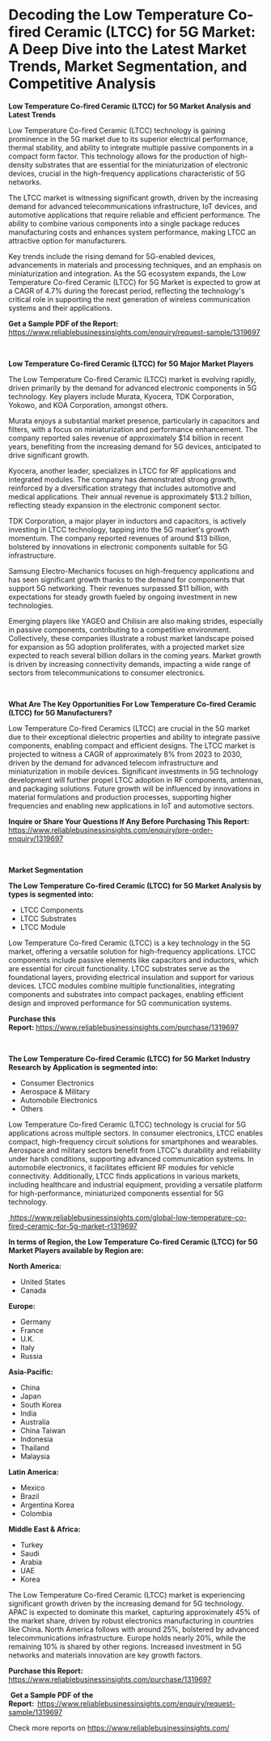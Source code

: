 <p><h1>Decoding the Low Temperature Co-fired Ceramic (LTCC) for 5G Market: A Deep Dive into the Latest Market Trends, Market Segmentation, and Competitive Analysis</h1></p><p><strong>Low Temperature Co-fired Ceramic (LTCC) for 5G Market Analysis and Latest Trends</strong></p>
<p><p>Low Temperature Co-fired Ceramic (LTCC) technology is gaining prominence in the 5G market due to its superior electrical performance, thermal stability, and ability to integrate multiple passive components in a compact form factor. This technology allows for the production of high-density substrates that are essential for the miniaturization of electronic devices, crucial in the high-frequency applications characteristic of 5G networks.</p><p>The LTCC market is witnessing significant growth, driven by the increasing demand for advanced telecommunications infrastructure, IoT devices, and automotive applications that require reliable and efficient performance. The ability to combine various components into a single package reduces manufacturing costs and enhances system performance, making LTCC an attractive option for manufacturers.</p><p>Key trends include the rising demand for 5G-enabled devices, advancements in materials and processing techniques, and an emphasis on miniaturization and integration. As the 5G ecosystem expands, the Low Temperature Co-fired Ceramic (LTCC) for 5G Market is expected to grow at a CAGR of 4.7% during the forecast period, reflecting the technology's critical role in supporting the next generation of wireless communication systems and their applications.</p></p>
<p><strong>Get a Sample PDF of the Report:&nbsp;</strong> <a href="https://www.reliablebusinessinsights.com/enquiry/request-sample/1319697?utm_campaign=2199&utm_medium=2&utm_source=Github&utm_content=ia&utm_term=13022025&utm_id=low-temperature-co-fired-ceramic-ltcc-for-5g">https://www.reliablebusinessinsights.com/enquiry/request-sample/1319697</a></p>
<p>&nbsp;</p>
<p><strong>Low Temperature Co-fired Ceramic (LTCC) for 5G Major Market Players</strong></p>
<p><p>The Low Temperature Co-fired Ceramic (LTCC) market is evolving rapidly, driven primarily by the demand for advanced electronic components in 5G technology. Key players include Murata, Kyocera, TDK Corporation, Yokowo, and KOA Corporation, amongst others.</p><p>Murata enjoys a substantial market presence, particularly in capacitors and filters, with a focus on miniaturization and performance enhancement. The company reported sales revenue of approximately $14 billion in recent years, benefiting from the increasing demand for 5G devices, anticipated to drive significant growth.</p><p>Kyocera, another leader, specializes in LTCC for RF applications and integrated modules. The company has demonstrated strong growth, reinforced by a diversification strategy that includes automotive and medical applications. Their annual revenue is approximately $13.2 billion, reflecting steady expansion in the electronic component sector.</p><p>TDK Corporation, a major player in inductors and capacitors, is actively investing in LTCC technology, tapping into the 5G market's growth momentum. The company reported revenues of around $13 billion, bolstered by innovations in electronic components suitable for 5G infrastructure.</p><p>Samsung Electro-Mechanics focuses on high-frequency applications and has seen significant growth thanks to the demand for components that support 5G networking. Their revenues surpassed $11 billion, with expectations for steady growth fueled by ongoing investment in new technologies.</p><p>Emerging players like YAGEO and Chilisin are also making strides, especially in passive components, contributing to a competitive environment. Collectively, these companies illustrate a robust market landscape poised for expansion as 5G adoption proliferates, with a projected market size expected to reach several billion dollars in the coming years. Market growth is driven by increasing connectivity demands, impacting a wide range of sectors from telecommunications to consumer electronics.</p></p>
<p>&nbsp;</p>
<p><strong>What Are The Key Opportunities For Low Temperature Co-fired Ceramic (LTCC) for 5G Manufacturers?</strong></p>
<p><p>Low Temperature Co-fired Ceramics (LTCC) are crucial in the 5G market due to their exceptional dielectric properties and ability to integrate passive components, enabling compact and efficient designs. The LTCC market is projected to witness a CAGR of approximately 8% from 2023 to 2030, driven by the demand for advanced telecom infrastructure and miniaturization in mobile devices. Significant investments in 5G technology development will further propel LTCC adoption in RF components, antennas, and packaging solutions. Future growth will be influenced by innovations in material formulations and production processes, supporting higher frequencies and enabling new applications in IoT and automotive sectors.</p></p>
<p><strong>Inquire or Share Your Questions If Any Before Purchasing This Report:</strong> <a href="https://www.reliablebusinessinsights.com/enquiry/pre-order-enquiry/1319697?utm_campaign=2199&utm_medium=2&utm_source=Github&utm_content=ia&utm_term=13022025&utm_id=low-temperature-co-fired-ceramic-ltcc-for-5g">https://www.reliablebusinessinsights.com/enquiry/pre-order-enquiry/1319697</a></p>
<p>&nbsp;</p>
<p><strong>Market Segmentation</strong></p>
<p><strong>The Low Temperature Co-fired Ceramic (LTCC) for 5G Market Analysis by types is segmented into:</strong></p>
<p><ul><li>LTCC Components</li><li>LTCC Substrates</li><li>LTCC Module</li></ul></p>
<p><p>Low Temperature Co-fired Ceramic (LTCC) is a key technology in the 5G market, offering a versatile solution for high-frequency applications. LTCC components include passive elements like capacitors and inductors, which are essential for circuit functionality. LTCC substrates serve as the foundational layers, providing electrical insulation and support for various devices. LTCC modules combine multiple functionalities, integrating components and substrates into compact packages, enabling efficient design and improved performance for 5G communication systems.</p></p>
<p><strong>Purchase this Report:&nbsp;</strong><a href="https://www.reliablebusinessinsights.com/purchase/1319697?utm_campaign=2199&utm_medium=2&utm_source=Github&utm_content=ia&utm_term=13022025&utm_id=low-temperature-co-fired-ceramic-ltcc-for-5g">https://www.reliablebusinessinsights.com/purchase/1319697</a></p>
<p>&nbsp;</p>
<p><strong>The Low Temperature Co-fired Ceramic (LTCC) for 5G Market Industry Research by Application is segmented into:</strong></p>
<p><ul><li>Consumer Electronics</li><li>Aerospace & Military</li><li>Automobile Electronics</li><li>Others</li></ul></p>
<p><p>Low Temperature Co-fired Ceramic (LTCC) technology is crucial for 5G applications across multiple sectors. In consumer electronics, LTCC enables compact, high-frequency circuit solutions for smartphones and wearables. Aerospace and military sectors benefit from LTCC's durability and reliability under harsh conditions, supporting advanced communication systems. In automobile electronics, it facilitates efficient RF modules for vehicle connectivity. Additionally, LTCC finds applications in various markets, including healthcare and industrial equipment, providing a versatile platform for high-performance, miniaturized components essential for 5G technology.</p></p>
<p><a href="https://www.reliablebusinessinsights.com/global-low-temperature-co-fired-ceramic-for-5g-market-r1319697?utm_campaign=2199&utm_medium=2&utm_source=Github&utm_content=ia&utm_term=13022025&utm_id=low-temperature-co-fired-ceramic-ltcc-for-5g">&nbsp;https://www.reliablebusinessinsights.com/global-low-temperature-co-fired-ceramic-for-5g-market-r1319697</a></p>
<p><strong>In terms of Region, the Low Temperature Co-fired Ceramic (LTCC) for 5G Market Players available by Region are:</strong></p>
<p>
    <p> <strong> North America: </strong>
        <ul>
            <li>United States</li>
            <li>Canada</li>
        </ul>
        </p> 
    <p> <strong> Europe: </strong>
        <ul>
            <li>Germany</li>
            <li>France</li>
            <li>U.K.</li>
            <li>Italy</li>
            <li>Russia</li>
        </ul>
        </p> 
    <p> <strong> Asia-Pacific: </strong>
        <ul>
            <li>China</li>
            <li>Japan</li>
            <li>South Korea</li>
            <li>India</li>
            <li>Australia</li>
            <li>China Taiwan</li>
            <li>Indonesia</li>
            <li>Thailand</li>
            <li>Malaysia</li>
        </ul>
        </p> 
    <p> <strong> Latin America: </strong>
        <ul>
            <li>Mexico</li>
            <li>Brazil</li>
            <li>Argentina Korea</li>
            <li>Colombia</li>
        </ul>
        </p> 
    <p> <strong> Middle East & Africa: </strong>
        <ul>
            <li>Turkey</li>
            <li>Saudi</li>
            <li>Arabia</li>
            <li>UAE</li>
            <li>Korea</li>
        </ul>
    </p>
    </p>
<p><p>The Low Temperature Co-fired Ceramic (LTCC) market is experiencing significant growth driven by the increasing demand for 5G technology. APAC is expected to dominate this market, capturing approximately 45% of the market share, driven by robust electronics manufacturing in countries like China. North America follows with around 25%, bolstered by advanced telecommunications infrastructure. Europe holds nearly 20%, while the remaining 10% is shared by other regions. Increased investment in 5G networks and materials innovation are key growth factors.</p></p>
<p><strong>Purchase this Report: </strong><a href="https://www.reliablebusinessinsights.com/purchase/1319697?utm_campaign=2199&utm_medium=2&utm_source=Github&utm_content=ia&utm_term=13022025&utm_id=low-temperature-co-fired-ceramic-ltcc-for-5g">https://www.reliablebusinessinsights.com/purchase/1319697</a></p>
<p>&nbsp;<strong>Get a Sample PDF of the Report:&nbsp;&nbsp;</strong><a href="https://www.reliablebusinessinsights.com/enquiry/request-sample/1319697?utm_campaign=2199&utm_medium=2&utm_source=Github&utm_content=ia&utm_term=13022025&utm_id=low-temperature-co-fired-ceramic-ltcc-for-5g">https://www.reliablebusinessinsights.com/enquiry/request-sample/1319697</a></p>
<p><strong></strong></p>
<p>Check more reports on <a href="https://www.reliablebusinessinsights.com/?utm_campaign=2199&utm_medium=2&utm_source=Github&utm_content=ia&utm_term=13022025&utm_id=low-temperature-co-fired-ceramic-ltcc-for-5g">https://www.reliablebusinessinsights.com/</a></p>